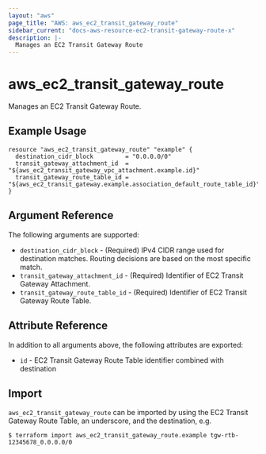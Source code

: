 ```yaml
---
layout: "aws"
page_title: "AWS: aws_ec2_transit_gateway_route"
sidebar_current: "docs-aws-resource-ec2-transit-gateway-route-x"
description: |-
  Manages an EC2 Transit Gateway Route
---
```


# aws_ec2_transit_gateway_route

Manages an EC2 Transit Gateway Route.

## Example Usage

```hcl
resource "aws_ec2_transit_gateway_route" "example" {
  destination_cidr_block         = "0.0.0.0/0"
  transit_gateway_attachment_id  = "${aws_ec2_transit_gateway_vpc_attachment.example.id}"
  transit_gateway_route_table_id = "${aws_ec2_transit_gateway.example.association_default_route_table_id}"
}
```

## Argument Reference

The following arguments are supported:

* `destination_cidr_block` - (Required) IPv4 CIDR range used for destination matches. Routing decisions are based on the most specific match.
* `transit_gateway_attachment_id` - (Required) Identifier of EC2 Transit Gateway Attachment.
* `transit_gateway_route_table_id` - (Required) Identifier of EC2 Transit Gateway Route Table.

## Attribute Reference

In addition to all arguments above, the following attributes are exported:

* `id` - EC2 Transit Gateway Route Table identifier combined with destination

## Import

`aws_ec2_transit_gateway_route` can be imported by using the EC2 Transit Gateway Route Table, an underscore, and the destination, e.g.

```
$ terraform import aws_ec2_transit_gateway_route.example tgw-rtb-12345678_0.0.0.0/0
```
